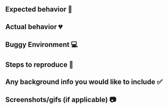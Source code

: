 ## Expected behavior :green_heart:


## Actual behavior :broken_heart:



## Buggy Environment :computer:



## Steps to reproduce :microscope:



## Any background info you would like to include :white_check_mark:



## Screenshots/gifs (if applicable) :camera:
